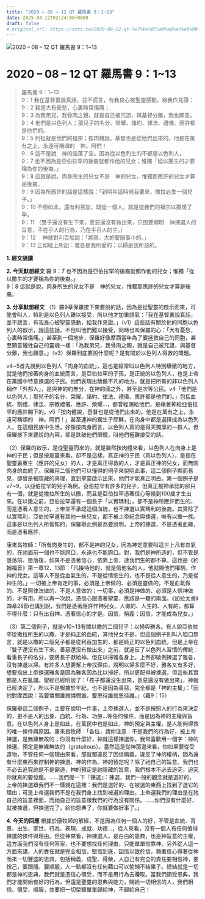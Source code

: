 ```yaml
---
title: "2020 – 08 – 12 QT 羅馬書 9：1~13"
date: 2025-04-12T02:24:08+0800
draft: false
# original_url: https://cmtc.tw/2020-08-12-qt-%e7%be%85%e9%a6%ac%e6%9b%b8-9%ef%bc%9a113
---
```


![2020 – 08 – 12 QT 羅馬書 9：1\~13](/images/qt.jpg   "2020 – 08 – 12 QT 羅馬書 9：1\~13")

# 2020 – 08 – 12 QT 羅馬書 9：1\~13

> 羅馬書 9：1\~13  
> 9：1 我在基督裏說真話，並不謊言，有我良心被聖靈感動，給我作見證：  
> 9：2 我是大有憂愁，心裏時常傷痛；  
> 9：3 為我弟兄，我骨肉之親，就是自己被咒詛，與基督分離，我也願意。  
> 9：4 他們是以色列人；那兒子的名分、榮耀、諸約、律法、禮儀、應許都是他們的。  
> 9：5 列祖就是他們的祖宗；按肉體說，基督也是從他們出來的。他是在萬有之上，永遠可稱頌的　神。阿們！  
> 9：6 這不是說　神的話落了空。因為從以色列生的不都是以色列人，  
> 9：7 也不因為是亞伯拉罕的後裔就都作他的兒女；惟獨「從以撒生的才要稱為你的後裔。」  
> 9：8 這就是說，肉身所生的兒女不是　神的兒女，惟獨那應許的兒女才算是後裔。  
> 9：9 因為所應許的話是這樣說：「到明年這時候我要來，撒拉必生一個兒子。」  
> 9：10 不但如此，還有利百加，既從一個人，就是從我們的祖宗以撒懷了孕，  
> 9：11 （雙子還沒有生下來，善惡還沒有做出來，只因要顯明　神揀選人的旨意，不在乎人的行為，乃在乎召人的主。）  
> 9：12 　神就對利百加說：「將來，大的要服事小的。」  
> 9：13 正如經上所記：雅各是我所愛的；以掃是我所惡的。

**1. 經文誦讀**

**2.  今天默想經文**
羅 9：7 也不因為是亞伯拉罕的後裔就都作他的兒女；惟獨「從以撒生的才要稱為你的後裔。」  
9：8 這就是說，肉身所生的兒女不是　神的兒女，惟獨那應許的兒女才算是後裔。

**3. 分享默想經文**
（1）羅9章保羅接下來要說的話，因為是從聖靈的啟示而來，可能會叫人，特別是以色列人難以接受，所以他才加重語氣：「我在基督裏說真話，並不謊言，有我良心被聖靈感動，給我作見證。」（v1）這些話有關於他的同胞以色列人的啟示，說這些話，不但叫他們難以接受，同時也叫保羅的心：「大有憂愁，心裏時常傷痛。」甚至到一個地步，保羅好像摩西當年為了要拯救自己的同胞，甚至願意犧牲自己的靈魂一樣：「為我弟兄，我骨肉之親，就是自己被咒詛，與基督分離，我也願意。」（v3）保羅到底要說什麼呢？是有關於以色列人得救的問題。

v4\~5首先說到以色列人「肉身的血統」，這也是經常叫以色列人特別驕傲的地方，就是他們按著肉身的血統而言，是亞伯拉罕的子孫，是正統的以色列人，也是上帝在萬國中特意揀選的子民。他們表現出驕傲不凡的地方，就是把所有的非以色列人稱作「外邦人」，是與神的約無分，在神的國之外，甚至是次等公民。v4「他們是以色列人；那兒子的名分、榮耀、諸約、律法、禮儀、應許都是他們的。」包括血統、割禮、律法、宗教禮儀、應許、榮耀…，都曾經賜給他們，是藉著神給亞伯拉罕的應許賜下的。v5「按肉體說，基督也是從他們出來的。他是在萬有之上，永遠可稱頌的　神。阿們！」甚至連神的獨生子耶穌，在肉身中都是選擇成為以色列人，在這個民族中生活，好像按肉身而言，以色列人真的是得天獨厚的一群人。但保羅接下來要說的內容，卻是跌破他們眼鏡，叫他們極難接受的話。

（2）保羅的啟示，是從聖靈而來的，就是雖然按肉體來看，以色列人在肉身上是神的子民；但是按屬靈來看，卻不是這樣，真正神的子民（真以色列人），是指在聖靈裏重生（應許的兒女）的人，才是真正得救的人，才是真正神的兒女，而無關肉身的血統了。保羅用二個他們可以懂得的例子來說明此事，這二個例子顯而易見，卻曾是被隱藏的真理，直到聖靈啟示出來，他們才能真正明白。第一個例子是v7\~9，以亞伯拉罕的兒子為例。亞伯拉罕有許多的兒子，但真正被神承認的卻只有一個，就是從撒拉所生的以撒，而且是亞伯拉罕憑著信心等候到100歲才生出來。在以撒之前，亞伯拉罕還有一個長子「以實瑪利」，卻不是神所應許而生的，而是憑著人意生的，上帝並不承認這個血統，也不揀選以實瑪利的後裔。其實除了以實瑪利，亞伯拉罕還有其他一些兒女，都不被上帝紀念與揀選，唯有以撒一族。這事是以色列人所皆知的，保羅舉此例是為要說明，上帝的揀選，不是憑著血緣，而是憑著應許，

康來昌牧師：「所有肉身生的，都不是神的兒女，因為神定意要叫這世上凡有血氣的，在祂面前一個也不能誇口，永遠也不能誇口。對，我們是神所造的，但不管是墮落前、墮落後，如果不是憑著信心，依靠上帝，連我們生的都不算。這也是《約翰福音》第一章12、13節：「凡接待他的，就是信他名的人，他就賜他們權柄，作神的兒女。這等人不是從血氣生的，不是從情慾生的，也不是從人意生的，乃是從神生的。」一切被上帝肯定的事，必須是上帝做的、必須是靈做的，不是血氣做的、不是照律法做的、不是人意做的；一切事，必須是神做的、必須是人信神做的，才有用。所以再一次說，憑信心跟憑著聖靈，應該是一體的兩面。《加拉太書》四章28節也講到說，我們是憑著應許作神兒女。人做的、人生的、人有的，都算不得什麼；只有出自神、憑著信心的才是。因信，稱義；因信，才能成為兒女。」

（3）第二個例子，就是v10\~13有關以撒的二個兒子：以掃與雅各。有人說亞伯拉罕從撒拉所生的以撒，才是純正的血統，其他兒女不是，但這個例子則叫人啞口無言，就是以撒的二個兒子都是從利百加生的，都是純正的以色列血統。但是上帝在「雙子還沒有生下來，善惡還沒有做出來」之前，就違反了以色列人習慣的傳統：看重長子的名分，要將長子獻給神。但在以掃雅各身上，上帝卻破例揀選了雅各，沒有揀選以掃。有許多人想要幫上帝找理由，說明以掃多麼不好，雅各又有多好，想要指出上帝揀選雅各是因為雅各因為比以掃好，所以更配得被揀選，但這些其實都是人在亂講。聖經已經明說了：「孩子都還沒生出來，善惡還沒有做出來」，神就已經決定了，所以不是根據於年紀，也不是因為善惡，完全都是「神的主權」：「因他對摩西說：我要憐憫誰就憐憫誰，要恩待誰就恩待誰。」（羅9：15）

保羅舉這二個例子，主要在說明一件事，上帝揀選人，並不是按照人的行為來決定的，更不是人的出身、血統、行為、功勞…等任何條件，而是因為神的主權與旨意。在以色列人身上是如此，在萬民中也是如此，神的預定與主權，是人能夠得救的唯一條件與原因。康來昌牧師：「各位，請你注意：不是我們的行為好，被上帝揀選，是無緣無故的；你沒有什麼好，神就這樣揀選你。我常喜歡用一個字：神的揀選、預定是無緣無故的（gratuitous）。當然這是從神那邊來看，你如果要從受造物，不管任何一個理由來看，那就都違反了因信稱義，違反了神的權柄，因為還有什麼東西來控制神的揀選、神的作為、神的預定呢？除了祂自己的旨意。我們也不必去追究祂是不是霸道，神的預定是祂隱藏的旨意，我們根本不必去追究，追究你就真的要發瘋。……我們提一下『揀選』：揀選，我們一般的觀念就是選好的，上帝的揀選跟我們不一樣就在這裡：我們是選好的、在被選的東西上找到了選它的理由；可是上帝選我們不是在我們身上找到被選的理由，上帝選我們的理由是在祂自己的旨意裡面，而祂自己的旨意跟我們的行為沒有關係。……你們沒有什麼好，就被揀選，但揀選完了，給你恩典了，你就要做好事了。」

**4. 今天的回應**
根據於康牧師的解經，不是因為任何一個人的好，不管是血統、背景、出生、家世、行為、表現、成就、功德…，從人來看，沒有一個人有任何值得揀選的條件與理由。但從神來看，神揀選人，是白白的恩典，也是神旨意的主權，這方面我們沒有任何答案，也不要想找任何理由，只能單單信靠神。另外從人這一方面來講，人的責任就是完全相信，堅信到底，因信以致於信，藉著信心得著從神而來一切豐盛的恩典，包括稱義、成聖、得榮，人自己有完全的責任要相信神，要捨己，要跟隨、要順服，人一點都沒有任何藉口可以偷懶不結果子。總結就是一切都是神的恩典，我們就是憑信心領受，而不是用行為去賺取。當我們領受恩典，我們才能開始有好的行為，但還是聖靈的恩典與能力，賜給一切相信的人，我們相信、領受、順服，並要把一切榮耀單單歸給神，不歸給自己！
